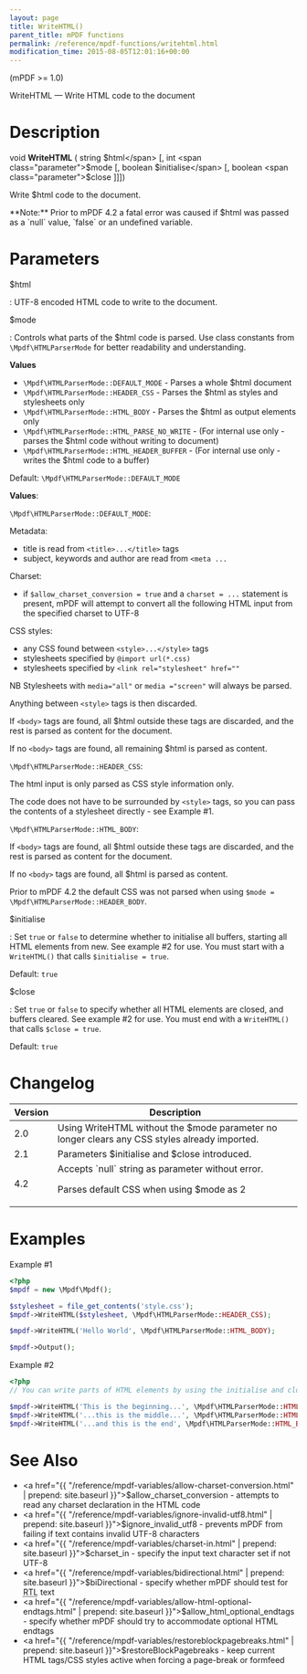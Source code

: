 ```yaml
---
layout: page
title: WriteHTML()
parent_title: mPDF functions
permalink: /reference/mpdf-functions/writehtml.html
modification_time: 2015-08-05T12:01:16+00:00
---
```


(mPDF >= 1.0)

WriteHTML — Write HTML code to the document

# Description

void **WriteHTML** ( 
string <span class="parameter">$html</span> 
[, int <span class="parameter">$mode</span>
[, boolean <span class="parameter">$initialise</span> 
[, boolean <span class="parameter">$close</span> ]]])

Write <span class="parameter">$html</span> code to the document.

<div class="alert alert-info" role="alert" markdown="1">
  **Note:** Prior to mPDF 4.2 a fatal error was caused if
  <span class="parameter">$html</span> was passed as a `null` value,
  `false` or an undefined variable.
</div>

# Parameters

<span class="parameter">$html</span>

: UTF-8 encoded HTML code to write to the document.

<span class="parameter">$mode</span>

: Controls what parts of the <span class="parameter">$html</span> code is parsed. Use class constants from 
`\Mpdf\HTMLParserMode` for better readability and understanding.

  **Values**

  * `\Mpdf\HTMLParserMode::DEFAULT_MODE` - Parses a whole <span class="parameter">$html</span> document
  * `\Mpdf\HTMLParserMode::HEADER_CSS` - Parses the <span class="parameter">$html</span> as styles and stylesheets only
  * `\Mpdf\HTMLParserMode::HTML_BODY` - Parses the <span class="parameter">$html</span> as output elements only
  * `\Mpdf\HTMLParserMode::HTML_PARSE_NO_WRITE` - (For internal use only - parses the <span class="parameter">$html</span> code without writing to document)
  * `\Mpdf\HTMLParserMode::HTML_HEADER_BUFFER` - (For internal use only - writes the <span class="parameter">$html</span> code to a buffer)

  Default: `\Mpdf\HTMLParserMode::DEFAULT_MODE`

  **Values**:
    
  `\Mpdf\HTMLParserMode::DEFAULT_MODE`:

  Metadata:
  - title is read from `<title>...</title>` tags
  - subject, keywords and author are read from `<meta ...`

  Charset:
  - if `$allow_charset_conversion = true` and a `charset = ...`
    statement is present, mPDF will attempt to convert all the following HTML input from the specified charset to UTF-8

  CSS styles:
  - any CSS found between `<style>...</style>` tags
  - stylesheets specified by `@import url(*.css)`
  - stylesheets specified by `<link rel="stylesheet" href="" `

  NB Stylesheets with `media="all"` or `media ="screen"` will always be parsed.

  Anything between `<style>` tags is then discarded.

  If `<body>` tags are found, all <span class="parameter">$html</span> outside these tags are discarded, and the
  rest is parsed as content for the document.

  If no `<body>` tags are found, all remaining <span class="parameter">$html</span> is parsed as content.

  `\Mpdf\HTMLParserMode::HEADER_CSS`:

  The html input is only parsed as CSS style information only.

  The code does not have to be surrounded by `<style>` tags, so you can pass the contents of a stylesheet directly -
  see Example #1.

  `\Mpdf\HTMLParserMode::HTML_BODY`:

  If `<body>` tags are found, all <span class="parameter">$html</span> outside these tags are discarded, and the
  rest is parsed as content for the document.

  If no `<body>` tags are found, all <span class="parameter">$html</span> is parsed as content.

  Prior to mPDF 4.2 the default CSS was not parsed when using `$mode = \Mpdf\HTMLParserMode::HEADER_BODY`.

<span class="parameter">$initialise</span>

: Set `true` or `false` to determine whether to initialise
  all buffers, starting all HTML elements from new. See example #2 for use. You must start with a `WriteHTML()` that calls
  `$initialise = true`.

  Default: `true`


<span class="parameter">$close</span>

: Set `true` or `false` to specify whether all HTML
  elements are closed, and buffers cleared. See example #2 for use. You must end with a `WriteHTML()` that calls
  `$close = true`.

  Default: `true`



# Changelog

<table class="table">
<thead>
<tr>
  <th>Version</th>
  <th>Description</th>
</tr>
</thead>
<tbody>
<tr>
  <td>2.0</td>
  <td>Using WriteHTML without the <span class="parameter">$mode</span> parameter no longer clears any CSS styles already imported.</td>
</tr>
<tr>
  <td>2.1</td>
  <td>Parameters <span class="parameter">$initialise</span> and <span class="parameter">$close</span> introduced.</td>
</tr>
<tr>
  <td>4.2</td>
  <td markdown="1">
  Accepts `null` string as parameter without error.

  Parses default CSS when using <span class="parameter">$mode</span> as 2
  </td>
</tr>
</tbody>
</table>

# Examples

Example #1

```php
<?php
$mpdf = new \Mpdf\Mpdf();

$stylesheet = file_get_contents('style.css');
$mpdf->WriteHTML($stylesheet, \Mpdf\HTMLParserMode::HEADER_CSS);

$mpdf->WriteHTML('Hello World', \Mpdf\HTMLParserMode::HTML_BODY);

$mpdf->Output();

```

Example #2

```php
<?php
// You can write parts of HTML elements by using the initialise and close parameters:

$mpdf->WriteHTML('This is the beginning...', \Mpdf\HTMLParserMode::HTML_BODY, true, false);
$mpdf->WriteHTML('...this is the middle...', \Mpdf\HTMLParserMode::HTML_BODY, false, false);
$mpdf->WriteHTML('...and this is the end', \Mpdf\HTMLParserMode::HTML_BODY, false, true);

```
# See Also

- <a href="{{ "/reference/mpdf-variables/allow-charset-conversion.html" | prepend: site.baseurl }}">$allow_charset_conversion</a> - attempts to read any charset declaration in the HTML code
- <a href="{{ "/reference/mpdf-variables/ignore-invalid-utf8.html" | prepend: site.baseurl }}">$ignore_invalid_utf8</a> - prevents mPDF from failing if text contains invalid UTF-8 characters
- <a href="{{ "/reference/mpdf-variables/charset-in.html" | prepend: site.baseurl }}">$charset_in</a> - specify the input text character set if not UTF-8
- <a href="{{ "/reference/mpdf-variables/bidirectional.html" | prepend: site.baseurl }}">$biDirectional</a> - specify whether mPDF should test for <acronym title="Right-to-Left document, used for Hebrew and Arabic languages">RTL</acronym> text
- <a href="{{ "/reference/mpdf-variables/allow-html-optional-endtags.html" | prepend: site.baseurl }}">$allow_html_optional_endtags</a> - specify whether mPDF should try to accommodate optional HTML endtags
- <a href="{{ "/reference/mpdf-variables/restoreblockpagebreaks.html" | prepend: site.baseurl }}">$restoreBlockPagebreaks</a> - keep current HTML tags/CSS styles active when forcing a page-break or formfeed
